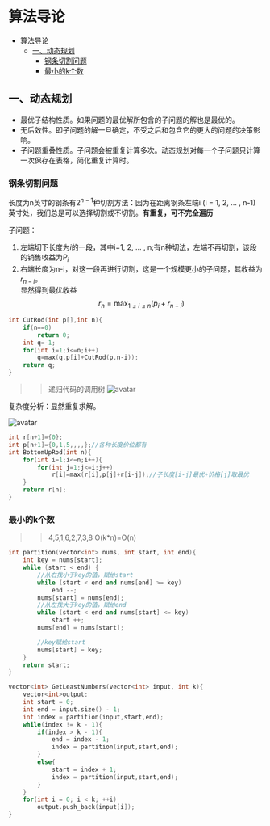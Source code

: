 <a id="markdown-算法导论" name="算法导论"></a>
# 算法导论

<!-- TOC -->

- [算法导论](#算法导论)
  - [一、动态规划](#一动态规划)
    - [钢条切割问题](#钢条切割问题)
    - [最小的k个数](#最小的k个数)

<!-- /TOC -->

<a id="markdown-一动态规划" name="一动态规划"></a>
## 一、动态规划

- 最优子结构性质。如果问题的最优解所包含的子问题的解也是最优的。
- 无后效性。即子问题的解一旦确定，不受之后和包含它的更大的问题的决策影响。
- 子问题重叠性质。子问题会被重复计算多次。动态规划对每一个子问题只计算一次保存在表格，简化重复计算时。


<a id="markdown-钢条切割问题" name="钢条切割问题"></a>
### 钢条切割问题

长度为n英寸的钢条有$2^{n-1}$种切割方法：因为在距离钢条左端i (i = 1, 2, … , n-1)英寸处，我们总是可以选择切割或不切割。**有重复，可不完全遍历**

子问题：
1. 左端切下长度为$i$的一段，其中i=1, 2, … , n;有n种切法，左端不再切割，该段的销售收益为$P_i$
2. 右端长度为n-i，对这一段再进行切割，这是一个规模更小的子问题，其收益为$r_{n-i}$。\
显然得到最优收益
$$r_n=\max_{1≤i≤n}({p_i+r_{n-i}})$$

```cpp
int CutRod(int p[],int n){
	if(n==0)
		return 0;
	int q=-1;
	for(int i=1;i<=n;i++)
		q=max(q,p[i]+CutRod(p,n-i));
	return q;
}
```
>>递归代码的调用树
![avatar](https://img-blog.csdn.net/20180531012005456?watermark/2/text/aHR0cHM6Ly9ibG9nLmNzZG4ubmV0L3lhbmd0emhvdQ==/font/5a6L5L2T/fontsize/400/fill/I0JBQkFCMA==/dissolve/70)

复杂度分析：显然重复求解。

![avatar](https://img-blog.csdn.net/20180313095857897?watermark/2/text/aHR0cDovL2Jsb2cuY3Nkbi5uZXQvc2luYXRfNDExNzA5NDI=/font/5a6L5L2T/fontsize/400/fill/I0JBQkFCMA==/dissolve/70)
```cpp
int r[n+1]={0};
int p[n+1]={0,1,5,,,,};//各种长度价位都有
int BottomUpRod(int n){
    for(int i=1;i<=n;i++){
        for(int j=1;j<=i;j++)
            r[i]=max(r[i],p[j]+r[i-j]);//子长度[i-j]最优+价格[j]取最优
    }
    return r[n];
}
```

<a id="markdown-最小的k个数" name="最小的k个数"></a>
### 最小的k个数
>>4,5,1,6,2,7,3,8  O(k*n)=O(n)
```cpp
int partition(vector<int> nums, int start, int end){
    int key = nums[start];
    while (start < end) {
        //从右找小于key的值，赋给start
        while (start < end and nums[end] >= key)
            end --;
        nums[start] = nums[end];
        //从左找大于key的值，赋给end
        while (start < end and nums[start] <= key)
            start ++;
        nums[end] = nums[start];

        //key赋给start
        nums[start] = key;
    }
    return start;
}

vector<int> GetLeastNumbers(vector<int> input, int k){
    vector<int>output;
    int start = 0;
    int end = input.size() - 1;
    int index = partition(input,start,end);
    while(index != k - 1){
        if(index > k - 1){
            end = index - 1;
            index = partition(input,start,end);
        }
        else{
            start = index + 1;
            index = partition(input,start,end);
        }
    }
    for(int i = 0; i < k; ++i)
        output.push_back(input[i]);
}
```


